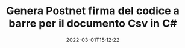 ---
############################# Static ############################
layout: "auto-gen-signature"
date: 2022-03-01T15:12:22
draft: false
operation: Sign
signaturetype: Barcode
codetype: Postnet
fileformat: Csv
productName: .NET
lang: it
productCode: net
otherformats: pdf doc docx docm dot dotm dotx odt ott rtf xls xlsx xlsm xlsb csv ods ots xltx xltm ppt pptx pps ppsx odp otp potx potm pptm ppsm png jpg bmp gif tiff svg webp wmf
breadcrumb: Put  Barcode signature on Csv for C#

############################# Head ############################
head_title: "eSign Csv documento con codice a barre Postnet in C#"
head_description: "Crea Postnet Firma codice a barre e inseriscilo nel documento Csv con .NET utilizzando un paio di righe di codice. Utilizza l'API per la firma dei documenti di GroupDocs per firmare vari formati di file."

############################# Header ############################
title: "Genera Postnet firma del codice a barre per il documento Csv in C#"
description: "Firma elettronicamente i tuoi documenti aziendali Csv con il codice a barre Postnet. Genera la firma del codice a barre in modo rapido e semplice con poche righe di codice per impostare le opzioni di firma."
bg_image: "https://cms.admin.containerize.com/templates/aspose/App_Themes/V3/images/bg/header1.png"
bg_overlay: false
button:
    enable: true

############################# SubMenu ############################
submenu:
    enable: true

    left:
        img_alt: "GroupDocs.Signature for .NET"
        image: "https://cms.admin.containerize.com/templates/groupdocs/images/product-logos/90x90-noborder/groupdocs-signature-net.png"
        product: "GroupDocs.Signature"
        platform: ".NET"



############################# About ############################
about:
    enable: true
    title: "Informazioni su GroupDocs.Signature for .NET API delle firme di codici a barre."
    content: |
        [GroupDocs.Signature for .NET](https://products.groupdocs.com/signature/net/) è un'API semplice e veloce per gestire la firma elettronica dei documenti digitali utilizzando tipi di codici a barre come UPCA, UPCE, EAN13, EAN14, Code39, Code39Extended, Code128, Codabar, Postnet, ISBN , ITF14 e molti altri. I clienti possono creare facilmente codici a barre fornendo il testo richiesto e inserirli in PDF, documenti Microsoft Office Words, cartelle di lavoro Microsoft Office Excel, presentazioni MS PowerPoint, file Adobe Photoshop e vari formati di immagine. I codici a barre inseriti nei documenti possono essere aggiornati, ricercati, verificati, eliminati o visualizzati in anteprima. Inoltre, è supportata la personalizzazione dei codici a barre.
    

############################# Steps ############################
steps:
    enable: true
    title_left: "Passaggi per firmare Csv con Barcode in C#"
    content_left: |
        [GroupDocs.Signature for .NET](https://products.groupdocs.com/signature/net/) offre la possibilità di firmare documenti Csv con firme Barcode in modo rapido e semplice.
        
        * Crea un'istanza della classe Signature che fornisce il file Csv che dovrebbe firmare come percorso o flusso di memoria
        * Crea un'istanza della classe SignOptions e imposta tutti i dati richiesti.
        * Richiama il metodo Signature.Sign() passando il file di output Csv o il flusso di memoria

    title_right: " Requisiti di sistema"
    content_right: |
        GroupDocs.Signature for .NET sono supportati su tutte le principali piattaforme e sistemi operativi. Prima di eseguire il codice seguente, assicurati di avere i seguenti prerequisiti installati sul tuo sistema.

        * Sistemi operativi: Microsoft Windows, Linux, MacOS
        * Ambienti di sviluppo: Microsoft Visual Studio, Xamarin, MonoDevelop
        * Frameworks: .NET Framework, .NET Standard, .NET Core, Mono
        * Ricevi l'ultimo GroupDocs.Signature for .NET da [Nuget](https://www.nuget.org/packages/groupdocs.signature)
         
    code: |
        ```csharp    
        
        // Set up input Csv file
        string filePath = "input.csv";
        // Set up output file
        string outputFilePath = "output.csv";

        // Instantiate Signature for input file
        using (var signature = new GroupDocs.Signature.Signature(filePath))
        {
                // create barcode option with predefined barcode text
                var options = new BarcodeSignOptions("BC12345678")
                {
                    // setup Barcode encoding type
                    EncodeType = BarcodeTypes.Postnet,

                    // set signature position
                    Left = 50,
                    Top = 50,
                    Width = 200,
                    Height = 50                                        
                };
                
                // sign Csv document
                SignResult result = signature.Sign(outputFilePath, options);
        }

        ```

############################# Demos ############################
demos:
    enable: true
    title: "Firma di documenti Csv con Barcode Demo live"
    content: |
       Firma subito il file Csv con varie firme visitando il sito web [GroupDocs.Signature App](https://products.groupdocs.app/signature/family). Demo online gratuita ti aspetta.

        
############################# About Formats ############################
about_formats:
    enable: true
    format:
        # format loop
        - icon: "fas fa-barcode"
          title: "About Postnet Barcode"
          content: |
            POSTNET (Postal Numeric Encoding Technique) è una simbologia di codici a barre utilizzata dal servizio postale degli Stati Uniti per aiutare a dirigere la posta.
          characterset: |
             Cifre numeriche (0-9).
          textcapacity: |
             Fino a 11 caratteri.
          image: |
             iVBORw0KGgoAAAANSUhEUgAAACcAAAAjCAYAAAAXMhMjAAAAAXNSR0IArs4c6QAAAARnQU1BAACxjwv8YQUAAAAJcEhZcwAADsMAAA7DAcdvqGQAAACeSURBVFhH7c7BCkMxEELR/P9Pp1LoRrCXpi4Cbw5kIRKZtS82x52a407Ncae+HrfWer8Pyr+i/3NcQv/nuIT+z3EJ/X/Ocf9mlxuhsXZ2uREaa2eXG6Gxdna5ERprZ5cbobF2drkRGmtnlxuhsXZ2uREaa2eXG6Gxdna5ERprZ5cbobF2drkRGmtnlxuhsXZ2ubnAHHdqjjt18XF7vwDevzbHqsQWPwAAAABJRU5ErkJggg==

          link: ""

############################# More Formats ############################
more_formats:
    enable: true
    title: "Altre firme Barcode supportate per C#"
    content: |
        "Puoi anche firmare Csv con altri tipi di firma. Si prega di consultare l'elenco di seguito."
    format: 
        
       
back_to_top:
    enable: true
---